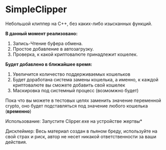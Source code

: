 # SimpleClipper

Небольшой клиппер на С++, без каких-либо изысканных функций.

<b>В данный момент реализовано: </b> 
  1) Запись-Чтение буфера обмена.
  2) Простое добавление в автозагрузку.
  3) Проверка, к какой криптовалюте принадлежит кошелек.
  
<b>Будет добавлено в ближайшее время:</b>
  1) Увеличится количество поддерживаемых кошельков
  2) Будет доработана система замены кошелька, а именно, к каждой криптовалюте вы сможете добавить свой кошелек
  3) Маскировка под системный процесс (возмомжно будет)

Пока что вы можете в тестовых целях заменить значение переменной crypto, оно будет подставляться под значение любого кошелька (<b>временно</b>)

Использование: Запустите Clipper.exe на устройстве жертвы*

Дисклеймер: Весь материал создан в пьяном бреду, используйте на свой страх и риск, автор не несет никакой ответственности за ваши действия.
